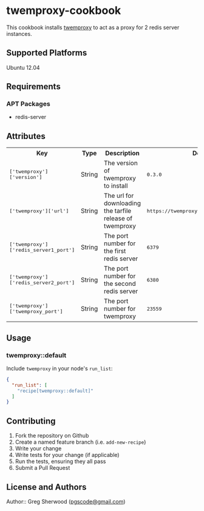 # twemproxy-cookbook

This cookbook installs [twemproxy](https://github.com/twitter/twemproxy) to act as a proxy for 2 redis server instances.

## Supported Platforms

Ubuntu 12.04

## Requirements

### APT Packages
- redis-server

## Attributes

<table>
  <tr>
    <th>Key</th>
    <th>Type</th>
    <th>Description</th>
    <th>Default</th>
  </tr>
  <tr>
    <td><tt>['twemproxy']['version']</tt></td>
    <td>String</td>
    <td>The version of twemproxy to install</td>
    <td><tt>0.3.0</tt></td>
  </tr>
  <tr>
    <td><tt>['twemproxy']['url']</tt></td>
    <td>String</td>
    <td>The url for downloading the tarfile release of twemproxy</td>
    <td><tt>https://twemproxy.googlecode.com/files</tt></td>
  </tr>
  <tr>
    <td><tt>['twemproxy']['redis_server1_port']</tt></td>
    <td>String</td>
    <td>The port number for the first redis server</td>
    <td><tt>6379</tt></td>
  </tr>
  <tr>
    <td><tt>['twemproxy']['redis_server2_port']</tt></td>
    <td>String</td>
    <td>The port number for the second redis server</td>
    <td><tt>6380</tt></td>
  </tr>
  <tr>
    <td><tt>['twemproxy']['twemproxy_port']</tt></td>
    <td>String</td>
    <td>The port number for twemproxy</td>
    <td><tt>23559</tt></td>
  </tr>
</table>

## Usage

### twemproxy::default

Include `twemproxy` in your node's `run_list`:

```json
{
  "run_list": [
    "recipe[twemproxy::default]"
  ]
}
```

## Contributing

1. Fork the repository on Github
2. Create a named feature branch (i.e. `add-new-recipe`)
3. Write your change
4. Write tests for your change (if applicable)
5. Run the tests, ensuring they all pass
6. Submit a Pull Request

## License and Authors

Author:: Greg Sherwood (<pgscode@gmail.com>)
